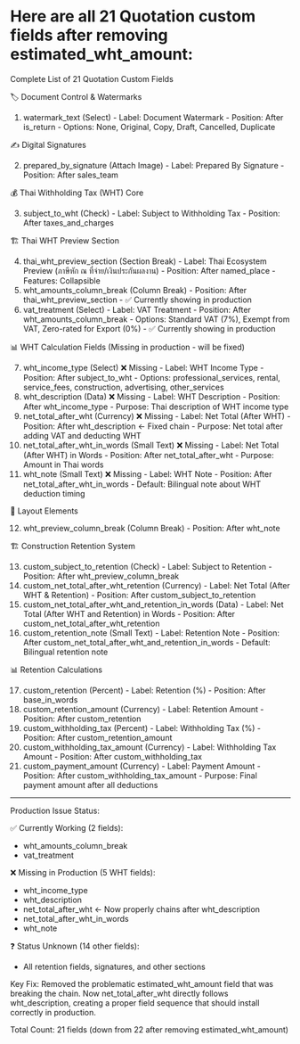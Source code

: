 # Here are all 21 Quotation custom fields after removing estimated_wht_amount:

  Complete List of 21 Quotation Custom Fields

  🏷️ Document Control & Watermarks

  1. watermark_text (Select)
    - Label: Document Watermark
    - Position: After is_return
    - Options: None, Original, Copy, Draft, Cancelled, Duplicate

  ✍️ Digital Signatures

  2. prepared_by_signature (Attach Image)
    - Label: Prepared By Signature
    - Position: After sales_team

  💰 Thai Withholding Tax (WHT) Core

  3. subject_to_wht (Check)
    - Label: Subject to Withholding Tax
    - Position: After taxes_and_charges

  🏗️ Thai WHT Preview Section

  4. thai_wht_preview_section (Section Break)
    - Label: Thai Ecosystem Preview (ภาษีหัก ณ ที่จ่าย/เงินประกันผลงาน)
    - Position: After named_place
    - Features: Collapsible
  5. wht_amounts_column_break (Column Break)
    - Position: After thai_wht_preview_section
    - ✅ Currently showing in production
  6. vat_treatment (Select)
    - Label: VAT Treatment
    - Position: After wht_amounts_column_break
    - Options: Standard VAT (7%), Exempt from VAT, Zero-rated for Export (0%)
    - ✅ Currently showing in production

  📊 WHT Calculation Fields (Missing in production - will be fixed)

  7. wht_income_type (Select) ❌ Missing
    - Label: WHT Income Type
    - Position: After subject_to_wht
    - Options: professional_services, rental, service_fees, construction, advertising, other_services
  8. wht_description (Data) ❌ Missing
    - Label: WHT Description
    - Position: After wht_income_type
    - Purpose: Thai description of WHT income type
  9. net_total_after_wht (Currency) ❌ Missing
    - Label: Net Total (After WHT)
    - Position: After wht_description ← Fixed chain
    - Purpose: Net total after adding VAT and deducting WHT
  10. net_total_after_wht_in_words (Small Text) ❌ Missing
    - Label: Net Total (After WHT) in Words
    - Position: After net_total_after_wht
    - Purpose: Amount in Thai words
  11. wht_note (Small Text) ❌ Missing
    - Label: WHT Note
    - Position: After net_total_after_wht_in_words
    - Default: Bilingual note about WHT deduction timing

  🔄 Layout Elements

  12. wht_preview_column_break (Column Break)
    - Position: After wht_note

  🏗️ Construction Retention System

  13. custom_subject_to_retention (Check)
    - Label: Subject to Retention
    - Position: After wht_preview_column_break
  14. custom_net_total_after_wht_retention (Currency)
    - Label: Net Total (After WHT & Retention)
    - Position: After custom_subject_to_retention
  15. custom_net_total_after_wht_and_retention_in_words (Data)
    - Label: Net Total (After WHT and Retention) in Words
    - Position: After custom_net_total_after_wht_retention
  16. custom_retention_note (Small Text)
    - Label: Retention Note
    - Position: After custom_net_total_after_wht_and_retention_in_words
    - Default: Bilingual retention note

  📊 Retention Calculations

  17. custom_retention (Percent)
    - Label: Retention (%)
    - Position: After base_in_words
  18. custom_retention_amount (Currency)
    - Label: Retention Amount
    - Position: After custom_retention
  19. custom_withholding_tax (Percent)
    - Label: Withholding Tax (%)
    - Position: After custom_retention_amount
  20. custom_withholding_tax_amount (Currency)
    - Label: Withholding Tax Amount
    - Position: After custom_withholding_tax
  21. custom_payment_amount (Currency)
    - Label: Payment Amount
    - Position: After custom_withholding_tax_amount
    - Purpose: Final payment amount after all deductions

  ---
  Production Issue Status:

  ✅ Currently Working (2 fields):

  - wht_amounts_column_break
  - vat_treatment

  ❌ Missing in Production (5 WHT fields):

  - wht_income_type
  - wht_description
  - net_total_after_wht ← Now properly chains after wht_description
  - net_total_after_wht_in_words
  - wht_note

  ❓ Status Unknown (14 other fields):

  - All retention fields, signatures, and other sections

  Key Fix: Removed the problematic estimated_wht_amount field that was breaking the chain. Now
  net_total_after_wht directly follows wht_description, creating a proper field sequence that should
  install correctly in production.

  Total Count: 21 fields (down from 22 after removing estimated_wht_amount)